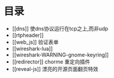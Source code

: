 # 目录

* [[dns]] 使dns协议运行在tcp之上,而非udp
* [[rtpheader]]
* [[web_js]] 验证表单
* [[wireshark-lua]]
* [[wireshark-WARNING-gnome-keyring]]
* [[redirector]] chorme 重定向插件
* [[reveal-js]] 漂亮的开源页面翻页特效